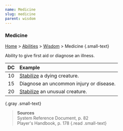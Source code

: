 ```yaml
---
name: Medicine
slug: medicine
parent: wisdom
---
```

### Medicine
[Home](dm-operations-center) > [Abilities](abilities-menu) > [Wisdom](wisdom) > Medicine {.small-text}

Ability to give first aid or diagnose an illness.

| DC | Example                                     |
| :--: | :-------------------------------------------- |
|  10  | [Stabilize](stabilizing) a dying creature.    |
|  15  | Diagnose an uncommon injury or disease.       |
|  20  | [Stabilize](stabilizing) an unusual creature. |
{.gray .small-text}

> **Sources** <br/>
> System Reference Document, p. 82<br/>
> Player's Handbook, p. 178
{.read .small-text}

